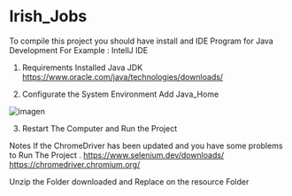 # Irish_Jobs
To compile this project you should have install and IDE Program for Java Development 
For Example : IntellJ IDE 

1. Requirements Installed
  Java
  JDK
 https://www.oracle.com/java/technologies/downloads/
 
2. Configurate the System Environment
 Add Java_Home
 
![imagen](https://user-images.githubusercontent.com/35875131/160675502-10fb4376-9fd3-454c-869d-789841f4b9bf.png)


3. Restart The Computer and Run the Project 

Notes
If the ChromeDriver has been updated and you have some problems to Run The Project . 
https://www.selenium.dev/downloads/
https://chromedriver.chromium.org/

Unzip the Folder downloaded and Replace on the resource Folder 

